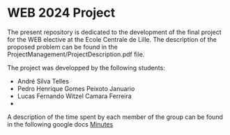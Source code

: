 # WEB 2024 Project

The present repository is dedicated to the development of the final project for the WEB elective at the Ecole Centrale de Lille. The description of the proposed problem can be found in the ProjectManagement/ProjectDescription.pdf file.

The project was developped by the following students:
- André Silva Telles
- Pedro Henrique Gomes Peixoto Januario
- Lucas Fernando Witzel Camara Ferreira
- 

A description of the time spent by each member of the group can be found in the following google docs [Minutes](https://docs.google.com/document/d/1ip8Fn2TrOVNnO6Dm6i7wM7AYpX1K7B0Thc0zg_zZwMU/edit?usp=sharing)

